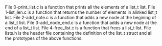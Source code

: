 File 0-print_list.c is a function that prints all the elements of a list_t list.
File 1-list_len.c is a function that returns the number of elements in alinked list_t list.
File 2-add_note.c is a function that adds a new node at the begining of a list_t list.
File 3-add_node_end.c is a function that adds a new node at the end of a list_t list.
File 4-free_list.c is a function that frees a list_t list.
File lists.h is the header file containing the definition of the list_t struct and all the prototypes of the above functions.
